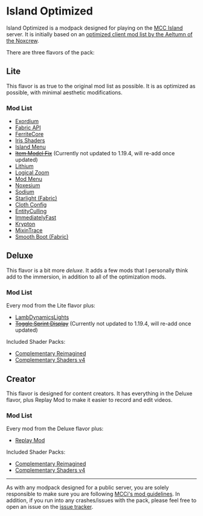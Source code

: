 # Island Optimized

Island Optimized is a modpack designed for playing on the [MCC Island](https://mccisland.net) server.
It is initially based on an [optimized client mod list by the Aeltumn of the Noxcrew](https://mccisland.net/threads/guide-optimized-client-for-playing-on-mcci.2943/).

There are three flavors of the pack:

## Lite

This flavor is as true to the original mod list as possible. It is as optimized as possible, with minimal aesthetic modifications.

### Mod List

- [Exordium](https://modrinth.com/mod/DynYZEae)
- [Fabric API](https://modrinth.com/mod/P7dR8mSH)
- [FerriteCore](https://modrinth.com/mod/uXXizFIs)
- [Iris Shaders](https://modrinth.com/mod/YL57xq9U)
- [Island Menu](https://modrinth.com/mod/T1u6xFhH)
- ~~[Item Model Fix](https://modrinth.com/mod/B3HO5V57)~~ (Currently not updated to 1.19.4, will re-add once updated)
- [Lithium](https://modrinth.com/mod/gvQqBUqZ)
- [Logical Zoom](https://modrinth.com/mod/8bOImuGU)
- [Mod Menu](https://modrinth.com/mod/mOgUt4GM)
- [Noxesium](https://modrinth.com/mod/Kw7Sm3Xf)
- [Sodium](https://modrinth.com/mod/AANobbMI)
- [Starlight (Fabric)](https://modrinth.com/mod/H8CaAYZC)
- [Cloth Config](https://modrinth.com/mod/9s6osm5g)
- [EntityCulling](https://modrinth.com/mod/NNAgCjsB)
- [ImmediatelyFast](https://modrinth.com/mod/5ZwdcRci)
- [Krypton](https://modrinth.com/mod/fQEb0iXm)
- [MixinTrace](https://modrinth.com/mod/sGmHWmeL)
- [Smooth Boot (Fabric)](https://modrinth.com/mod/FWumhS4T)

## Deluxe

This flavor is a bit more _deluxe_. It adds a few mods that I personally think add to the immersion, in addition to all of the optimization mods.

### Mod List

Every mod from the Lite flavor plus:
- [LambDynamicsLights](https://modrinth.com/mod/yBW8D80W)
- ~~[Toggle Sprint Display](https://modrinth.com/shVMaevq)~~ (Currently not updated to 1.19.4, will re-add once updated)

Included Shader Packs:
- [Complementary Reimagined](https://modrinth.com/shader/HVnmMxH1)
- [Complementary Shaders v4](https://modrinth.com/shader/R6NEzAwj)

## Creator

This flavor is designed for content creators. It has everything in the Deluxe flavor, plus Replay Mod to make it easier to record and edit videos.

### Mod List

Every mod from the Deluxe flavor plus:
- [Replay Mod](https://modrinth.com/mod/Nv2fQJo5)

Included Shader Packs:
- [Complementary Reimagined](https://modrinth.com/shader/HVnmMxH1)
- [Complementary Shaders v4](https://modrinth.com/shader/R6NEzAwj)

---

As with any modpack designed for a public server, you are solely responsible to make sure you are following [MCCi's mod guidelines](https://mccisland.net/help/mods/). In addition, if you run into any crashes/issues with the pack, please feel free to open an issue on the [issue tracker](https://github.com/mosadie/Island-Optimized/issues).
